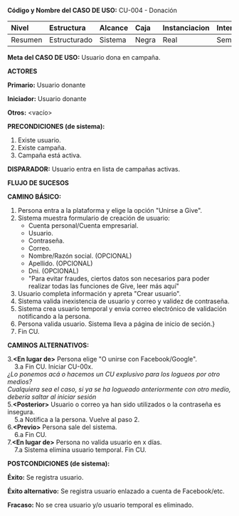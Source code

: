 **Código y Nombre del CASO  DE  USO:** CU-004 - Donación

| Nivel  | Estructura | Alcance|Caja|Instanciacion| Interaccion|
|:------- |:-------|:-----|:-----|:-----|:-----|
| Resumen    | Estructurado | Sistema |Negra |Real |Semantico|

**Meta del CASO  DE  USO:** Usuario dona en campaña.

**ACTORES** 

**Primario:** Usuario donante

**Iniciador:** Usuario donante

**Otros:** <vacío>

**PRECONDICIONES (de sistema):**
1. Existe usuario.
2. Existe campaña.
3. Campaña está activa.

**DISPARADOR:** Usuario entra en lista de campañas activas.

**FLUJO DE SUCESOS**

**CAMINO BÁSICO:**

1. Persona entra a la plataforma y elige la opción "Unirse a Give".
2. Sistema muestra formulario de creación de usuario:
   - Cuenta personal/Cuenta empresarial.
   - Usuario.
   - Contraseña.
   - Correo.
   - Nombre/Razón social. (OPCIONAL)
   - Apellido. (OPCIONAL)
   - Dni. (OPCIONAL)
   - "Para evitar fraudes, ciertos datos son necesarios para poder realizar todas las funciones de Give, leer más aquí"
4. Usuario completa información y apreta "Crear usuario".
5. Sistema valida inexistencia de usuario y correo y validez de contraseña.
6. Sistema crea usuario temporal y envia correo electrónico de validación notificando a la persona.
7. Persona valida usuario. Sistema lleva a página de inicio de seción.}
8. Fin CU.

**CAMINOS ALTERNATIVOS:**

3.**\<En lugar de\>** Persona elige "O unirse con Facebook/Google".\
&nbsp;&nbsp;&nbsp;&nbsp;3.a Fin CU. Iniciar CU-00x.\
*¿Lo ponemos acá o hacemos un CU explusivo para los logueos por otro medios?*\
   *Cualquiera sea el caso, si ya se ha logueado anteriormente con otro medio, debería saltar al iniciar sesión*\
5.**\<Posterior\>** Usuario o correo ya han sido utilizados o la contraseña es insegura.\
&nbsp;&nbsp;&nbsp;&nbsp;5.a Notifica a la persona. Vuelve al paso 2.\
6.**\<Previo\>** Persona sale del sistema.\
&nbsp;&nbsp;&nbsp;&nbsp;6.a Fin CU.\
7.**\<En lugar de\>** Persona no valida usuario en x días.\
&nbsp;&nbsp;&nbsp;&nbsp;7.a Sistema elimina usuario temporal. Fin CU.
    
**POSTCONDICIONES (de sistema):**

**Éxito:** Se registra usuario.

**Éxito alternativo:** Se registra usuario enlazado a cuenta de Facebook/etc.

**Fracaso:** No se crea usuario y/o usuario temporal es eliminado.
